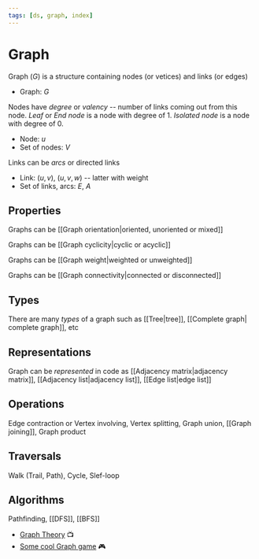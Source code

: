 ```yaml
---
tags: [ds, graph, index]
---
```


# Graph

Graph ($G$) is a structure containing nodes (or vetices) and links (or edges)

- Graph: $G$

Nodes have _degree_ or _valency_ -- number of links coming out from this node.
_Leaf_ or _End node_ is a node with degree of 1.
_Isolated node_ is a node with degree of 0.

- Node: $u$
- Set of nodes: $V$

Links can be _arcs_ or directed links

- Link: $(u, v)$, $(u, v, w)$ -- latter with weight
- Set of links, arcs: $E$, $A$

## Properties

Graphs can be [[Graph orientation|oriented, unoriented or mixed]]

Graphs can be [[Graph cyclicity|cyclic or acyclic]]

Graphs can be [[Graph weight|weighted or unweighted]]

Graphs can be [[Graph connectivity|connected or disconnected]]

## Types

There are many _types_ of a graph such as [[Tree|tree]], [[Complete graph| complete graph]], etc

## Representations

Graph can be _represented_ in code as [[Adjacency matrix|adjacency matrix]], [[Adjacency list|adjacency list]], [[Edge list|edge list]]

## Operations

Edge contraction or Vertex involving, Vertex splitting, Graph union, [[Graph joining]], Graph product

## Traversals

Walk (Trail, Path), Cycle, Slef-loop

## Algorithms

Pathfinding, [[DFS]], [[BFS]]

<!--
### Понятия
- !en[Подграф](Subgraph)
- !en[Плотность](Density)
	- !en[Плотный граф](Dense)
	- !en[Разреженный граф](Sparse)
- [[Notes graph]]

https://www.hackerearth.com/practice/algorithms/graphs/graph-representation/tutorial/
-->

- [Graph Theory](https://www.youtube.com/watch?v=09_LlHjoEiY) 📺
- [Some cool Graph game](http://pulzed.com/demo/tronix2/) 🎮

<!--

# Двудольный граф, биграф

aliases:
:::
Bipartite graph
:::

Все вершины двудольного графа можно разбить на две части, без граней между вершинами одной части

viz:
:::
graph {
	bgcolor = transparent
	arrowsize = .1
	node [
		shape     = circle
		width     = 0.1
		height    = 0.1
		fixedsize = true
		fontsize  = 0
		fillcolor = black
		style     = filled
	]
	edge [
		arrowsize = .6
		arrowhead = open
	]
	subgraph cluster_a {
		style = rounded
		color = lightgray
		a b c
	}
	subgraph cluster_b {
	  	style = rounded
		color = lightgray
		d e
	}
	{a b c} -- {d e}
}
:::

-->

